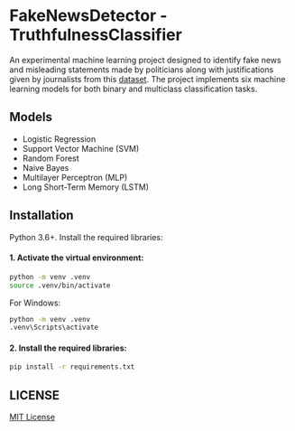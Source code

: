 # FakeNewsDetector - TruthfulnessClassifier

An experimental machine learning project designed to identify fake news and misleading statements made by politicians along with justifications given by journalists from this [dataset](https://drive.google.com/drive/folders/1ffA499jzs7IABVuJ7dyHdn_7NQKqbGzT?usp=sharing). The project implements six machine learning models for both binary and multiclass classification tasks.

## Models

- Logistic Regression
- Support Vector Machine (SVM)
- Random Forest
- Naive Bayes
- Multilayer Perceptron (MLP)
- Long Short-Term Memory (LSTM)

## Installation

Python 3.6+. Install the required libraries:

#### 1. Activate the virtual environment:
```bash
python -m venv .venv
source .venv/bin/activate
```

For Windows:
```bash
python -m venv .venv
.venv\Scripts\activate
```

#### 2. Install the required libraries:
```bash
pip install -r requirements.txt
```

## LICENSE

[MIT License](LICENSE)
